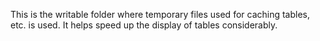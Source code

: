 This is the writable folder where temporary files used for caching tables, etc. is used. It helps speed up the display of tables considerably.

